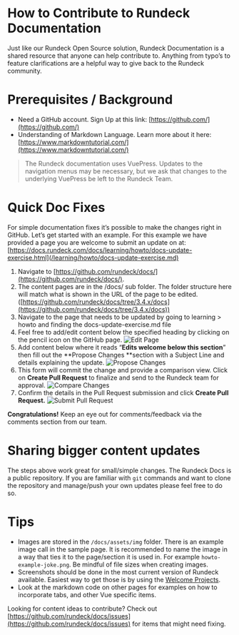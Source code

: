 # How to Contribute to Rundeck Documentation

Just like our Rundeck Open Source solution, Rundeck Documentation is a shared resource that anyone can help contribute to.  Anything from typo’s to feature clarifications are a helpful way to give back to the Rundeck community.

# Prerequisites / Background

* Need a GitHub account. Sign Up at this link: [https://github.com/](https://github.com/)
* Understanding of Markdown Language. Learn more about it here: [https://www.markdowntutorial.com/](https://www.markdowntutorial.com/)

>The Rundeck documentation uses VuePress. Updates to the navigation menus may be necessary, but we ask that changes to the underlying VuePress be left to the Rundeck Team.

# Quick Doc Fixes

For simple documentation fixes it’s possible to make the changes right in GitHub.  Let’s get started with an example. For this example we have provided a page you are welcome to submit an update on at: [https://docs.rundeck.com/docs/learning/howto/docs-update-exercise.html](/learning/howto/docs-update-exercise.md)

1. Navigate to [https://github.com/rundeck/docs/](https://github.com/rundeck/docs/).
1. The content pages are in the /docs/ sub folder. The folder structure here will match what is shown in the URL of the page to be edited. ([https://github.com/rundeck/docs/tree/3.4.x/docs](https://github.com/rundeck/docs/tree/3.4.x/docs))
1. Navigate to the page that needs to be updated by going to learning > howto and finding the docs-update-exercise.md file
1. Feel free to add/edit content below the specified heading by clicking on the pencil icon on the GitHub page.
    ![Edit Page](@assets/img/howto-updatedocs-githubedit.png)
1. Add content below where it reads “**Edits welcome below this section**” then fill out the **Propose Changes **section with a Subject Line and details explaining the update.
    ![Propose Changes](@assets/img/howto-updatedocs-githubpropose.png)
1. This form will commit the change and provide a comparison view.  Click on **Create Pull Request** to finalize and send to the Rundeck team for approval.
    ![Compare Changes](@assets/img/howto-updatedocs-githubcompare.png)
1. Confirm the details in the Pull Request submission and click **Create Pull Request.**
    ![Submit Pull Request](@assets/img/howto-updatedocs-githubpullreq.png)

**Congratulations!**  Keep an eye out for comments/feedback via the comments section from our team.

# Sharing bigger content updates

The steps above work great for small/simple changes.  The Rundeck Docs is a public repository.  If you are familiar with `git` commands and want to clone the repository and manage/push your own updates please feel free to do so.

# Tips

* Images are stored in the `/docs/assets/img` folder.  There is an example image call in the sample page.  It is recommended to name the image in a way that ties it to the page/section it is used in.  For example `howto-example-joke.png`.  Be mindful of file sizes when creating images.
* Screenshots should be done in the most current version of Rundeck available. Easiest way to get those is by using the [Welcome Projects](/learning/howto/welcome-project-starter.md).
* Look at the markdown code on other pages for examples on how to incorporate tabs, and other Vue specific items.

Looking for content ideas to contribute?  Check out [https://github.com/rundeck/docs/issues](https://github.com/rundeck/docs/issues) for items that might need fixing.
